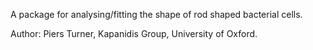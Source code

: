 A package for analysing/fitting the shape of rod shaped bacterial cells.

Author: Piers Turner, Kapanidis Group, University of Oxford.
